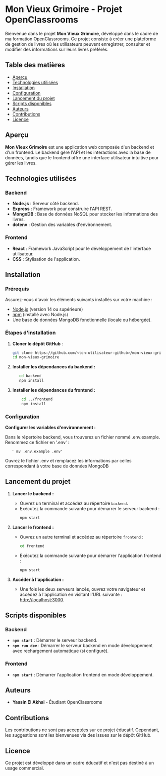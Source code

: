 # Mon Vieux Grimoire - Projet OpenClassrooms

Bienvenue dans le projet **Mon Vieux Grimoire**, développé dans le cadre de ma formation OpenClassrooms. Ce projet consiste à créer une plateforme de gestion de livres où les utilisateurs peuvent enregistrer, consulter et modifier des informations sur leurs livres préférés.

## Table des matières

- [Aperçu](#aperçu)
- [Technologies utilisées](#technologies-utilisées)
- [Installation](#installation)
- [Configuration](#configuration)
- [Lancement du projet](#lancement-du-projet)
- [Scripts disponibles](#scripts-disponibles)
- [Auteurs](#auteurs)
- [Contributions](#contributions)
- [Licence](#licence)

## Aperçu

**Mon Vieux Grimoire** est une application web composée d'un backend et d'un frontend. Le backend gère l'API et les interactions avec la base de données, tandis que le frontend offre une interface utilisateur intuitive pour gérer les livres.

## Technologies utilisées

### Backend
- **Node.js** : Serveur côté backend.
- **Express** : Framework pour construire l'API REST.
- **MongoDB** : Base de données NoSQL pour stocker les informations des livres.
- **dotenv** : Gestion des variables d'environnement.

### Frontend
- **React** : Framework JavaScript pour le développement de l'interface utilisateur.
- **CSS** : Stylisation de l'application.

## Installation

### Prérequis

Assurez-vous d'avoir les éléments suivants installés sur votre machine :

- [Node.js](https://nodejs.org/) (version 14 ou supérieure)
- [npm](https://www.npmjs.com/) (installé avec Node.js)
- Une base de données MongoDB fonctionnelle (locale ou hébergée).

### Étapes d'installation

1. **Cloner le dépôt GitHub** :
   ```bash
   git clone https://github.com/<ton-utilisateur-github>/mon-vieux-grimoire.git
   cd mon-vieux-grimoire
2. **Installer les dépendances du backend :**
   ```bash
      cd backend
      npm install

3. **Installer les dépendances du frontend :**
    ```bash
        cd ../frontend
        npm install
### Configuration
**Configurer les variables d'environnement :**

Dans le répertoire backend, vous trouverez un fichier nommé .env.example.
Renommez ce fichier en '.env' :

       ' mv .env.example .env'

Ouvrez le fichier .env et remplacez les informations par celles correspondant à votre base de données MongoDB

## Lancement du projet

1. **Lancer le backend :**
   - Ouvrez un terminal et accédez au répertoire `backend`.
   - Exécutez la commande suivante pour démarrer le serveur backend :
     ```bash
     npm start
     ```

2. **Lancer le frontend :**
   - Ouvrez un autre terminal et accédez au répertoire `frontend` :
     ```bash
     cd frontend
     ```
   - Exécutez la commande suivante pour démarrer l'application frontend :
     ```bash
     npm start
     ```

3. **Accéder à l'application :**
   - Une fois les deux serveurs lancés, ouvrez votre navigateur et accédez à l'application en visitant l'URL suivante :
     [http://localhost:3000](http://localhost:3000).
## Scripts disponibles

### Backend
- **`npm start`** : Démarrer le serveur backend.
- **`npm run dev`** : Démarrer le serveur backend en mode développement avec rechargement automatique (si configuré).

### Frontend
- **`npm start`** : Démarrer l'application frontend en mode développement.

## Auteurs
- **Yassin El Akhal** - Étudiant OpenClassrooms  
  

## Contributions
Les contributions ne sont pas acceptées sur ce projet éducatif. Cependant, les suggestions sont les bienvenues via des issues sur le dépôt GitHub.

## Licence
Ce projet est développé dans un cadre éducatif et n'est pas destiné à un usage commercial.


